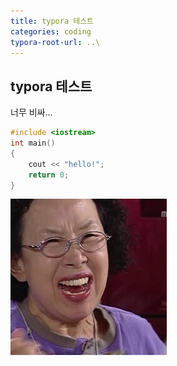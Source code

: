 ```yaml
---
title: typora 테스트
categories: coding
typora-root-url: ..\
---
```


## **typora 테스트**

너무 비싸...



```cpp
#include <iostream>
int main()
{
    cout << "hello!";
    return 0;
}
```

![hoguma](\images\2023-09-27-test\hoguma.jpg)